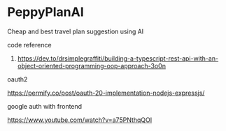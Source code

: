# PeppyPlanAI
Cheap and best travel plan suggestion using AI


code reference

1. https://dev.to/drsimplegraffiti/building-a-typescript-rest-api-with-an-object-oriented-programming-oop-approach-3o0n

oauth2

https://permify.co/post/oauth-20-implementation-nodejs-expressjs/


google auth with frontend

https://www.youtube.com/watch?v=a75PNthqQOI
